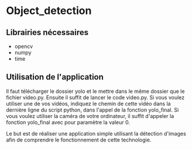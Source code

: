 # Object_detection

## Librairies nécessaires 

- opencv
- numpy
- time

## Utilisation de l'application

Il faut télécharger le dossier yolo et le mettre dans le même dossier que le fichier video.py.
Ensuite il suffit de lancer le code video.py.
Si vous voulez utiliser une de vos vidéos, indiquez le chemin de cette vidéo dans la dernière ligne du script python, dans l'appel de la fonction yolo_final.
Si vous voulez utiliser la caméra de votre ordinateur, il suffit d'appeler la fonction yolo_final avec pour paramètre la valeur 0. 


Le but est de réaliser une application simple utilisant la détection d'images afin de comprendre le fonctionnement de cette technologie.
